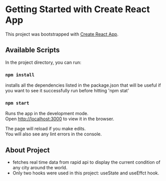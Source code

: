 # Getting Started with Create React App

This project was bootstrapped with [Create React App](https://github.com/facebook/create-react-app).

## Available Scripts

In the project directory, you can run:

### `npm install`

installs all the dependencies listed in the package.json that will be useful if you want to see it
successfully run before hitting 'npm stat'

### `npm start`

Runs the app in the development mode.\
Open [http://localhost:3000](http://localhost:3000) to view it in the browser.

The page will reload if you make edits.\
You will also see any lint errors in the console.

## About Project

- fetches real time data from rapid api to display the current condition of any city around the world.
- Only two hooks were used in this project: useState and useEffct hook.

